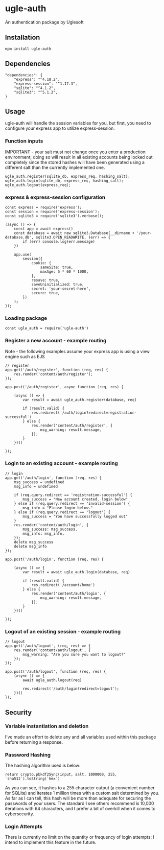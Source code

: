 # ugle-auth

An authentication package by Uglesoft

## Installation

    npm install ugle-auth

## Dependencies

    "dependencies": {
        "express": "^4.18.2",
        "express-session": "^1.17.3",
        "sqlite": "^4.1.2",
        "sqlite3": "^5.1.2",
    }

## Usage

ugle-auth will handle the session variables for you, but first, you need to configure your express app to utilize express-session.  

### Function inputs

IMPORTANT - your salt must not change once you enter a production environment; doing so will result in all existing accounts being locked out completely since the stored hashes will have been generated using a different salt than the currently implemented one.

    ugle_auth.register(sqlite_db, express_req, hashing_salt);
    ugle_auth.login(sqlite_db, express_req, hashing_salt);
    ugle_auth.logout(express_req);

### express & express-session configuration

    const express = require('express');
    const session = require('express-session');
    const sqlite3 = require('sqlite3').verbose();

    (async () => {
        const app = await express()
        const database = await new sqlite3.Database(__dirname + '/your-database.db', sqlite3.OPEN_READWRITE, (err) => {
            if (err) console.log(err.message)
        })

        app.use(
            session({
                cookie: {
                    sameSite: true,
                    maxAge: 5 * 60 * 1000,
                },
                resave: true,
                saveUninitialized: true,
                secret: 'your-secret-here',
                secure: true,
            })
        );
    });

### Loading package

    const ugle_auth = require('ugle-auth')

### Register a new account - example routing

Note - the following examples assume your express app is using a view engine such as EJS

    // register
    app.get('/auth/register', function (req, res) {
        res.render('content/auth/register');
    });

    app.post('/auth/register', async function (req, res) {

        (async () => {
            var result = await ugle_auth.register(database, req)

            if (result.valid) {
                res.redirect('/auth/login?redirect=registration-successful')
            } else {
                res.render('content/auth/register', {
                    msg_warning: result.message,
                });
            }
        })()

    });

### Login to an existing account - example routing

    // login
    app.get('/auth/login', function (req, res) {
        msg_success = undefined
        msg_info = undefined

        if (req.query.redirect == 'registration-successful') {
            msg_success = "New account created, login below"
        } else if (req.query.redirect == 'invalid-session') {
            msg_info = "Please login below."
        } else if (req.query.redirect == 'logout') {
            msg_success = "You have successfully logged out"
        }
        res.render('content/auth/login', {
            msg_success: msg_success,
            msg_info: msg_info,
        });
        delete msg_success
        delete msg_info
    });

    app.post('/auth/login', function (req, res) {

        (async () => {
            var result = await ugle_auth.login(database, req)

            if (result.valid) {
                res.redirect('/account/home')
            } else {
                res.render('content/auth/login', {
                    msg_warning: result.message,
                });
            }
        })()

    });

### Logout of an existing session - example routing

    // logout
    app.get('/auth/logout', (req, res) => {
        res.render('content/auth/logout', {
            msg_warning: "Are you sure you want to logout?"
        });
    });

    app.post('/auth/logout', function (req, res) {
        (async () => {
            await ugle_auth.logout(req)

            res.redirect('/auth/login?redirect=logout');
        })()
    });


## Security

### Variable instantiation and deletion

I've made an effort to delete any and all variables used within this package before returning a response.

### Password Hashing

The hashing algorithm used is below:

    return crypto.pbkdf2Sync(input, salt, 1000000, 255, `sha512`).toString(`hex`)

As you can see, it hashes to a 255 character output (a convenient number for SQLite) and iterates 1 million times with a custom salt determined by you.  As far as I can tell, this hash will be more than adequate for securing the passwords of your users.  The standard I see others recommend is 10,000 iterations with 64 characters, and I prefer a bit of overkill when it comes to cybersecurity.

### Login Attempts

There is currently no limit on the quantity or frequency of login attempts; I intend to implement this feature in the future.  